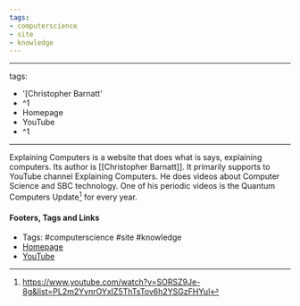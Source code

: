 ```yaml
---
tags:
- computerscience
- site
- knowledge
---
```


---
tags:
- '[Christopher Barnatt'
- ^1
- Homepage
- YouTube
- ^1
---

Explaining Computers is a website that does what is says, explaining computers. Its author is [[Christopher Barnatt]]. It primarily supports to YouTube channel Explaining Computers. He does videos about Computer Science and SBC technology. One of his periodic videos is the Quantum Computers Update[^1] for every year. 

















#### Footers, Tags and Links
- Tags: #computerscience #site #knowledge
- [Homepage](https://explainingcomputers.com/index.html)
- [YouTube](https://www.youtube.com/c/explainingcomputers)

[^1]:https://www.youtube.com/watch?v=SORSZ9Je-8g&list=PL2m2YvnrOYxIZ5ThTsTov6h2YSGzFHYul